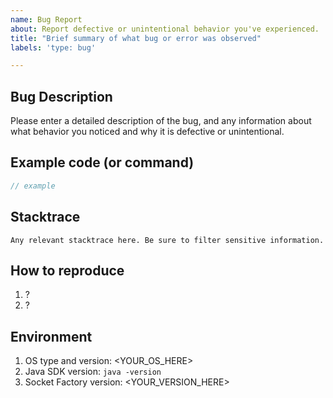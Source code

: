 ```yaml
---
name: Bug Report
about: Report defective or unintentional behavior you've experienced.
title: "Brief summary of what bug or error was observed"
labels: 'type: bug'

---
```


<!--

Thanks for stopping by to let us know something could be better!

**PLEASE READ**: If you have a support contract with Google, please create an 
issue in the [support console](https://cloud.google.com/support/) instead of 
filing on GitHub. This will ensure a timely response.

Please run down the following list and make sure you've tried the usual "quick fixes":

  - Search the issues already opened: https://github.com/GoogleCloudPlatform/cloud-sql-jdbc-socket-factory/issues
  - Check for answers on StackOverflow: https://stackoverflow.com/questions/tagged/google-cloud-sql

If you are still having issues, please include as much information as possible:

--> 

## Bug Description

Please enter a detailed description of the bug, and any information about what 
behavior you noticed and why it is defective or unintentional. 

## Example code (or command)

```java
// example
```

## Stacktrace
```
Any relevant stacktrace here. Be sure to filter sensitive information.
```

## How to reproduce

  1. ?
  2. ?

## Environment

1. OS type and version: <YOUR_OS_HERE>
2. Java SDK version: `java -version`
2. Socket Factory version: <YOUR_VERSION_HERE> 
